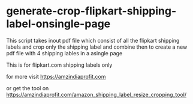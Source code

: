 # generate-crop-flipkart-shipping-label-onsingle-page

This script takes inout pdf file which consist of all the flipkart shipping labels
and crop only the shipping label and combine then to create a new pdf file with 4 shipping lables in a asingle page

This is for flipkart.com shipping labels only

for more visit https://amzindiaprofit.com

or get the tool on https://amzindiaprofit.com/amazon_shipping_label_resize_cropping_tool/

